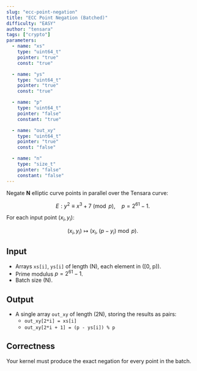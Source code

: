 ```yaml
---
slug: "ecc-point-negation"
title: "ECC Point Negation (Batched)"
difficulty: "EASY"
author: "tensara"
tags: ["crypto"]
parameters:
  - name: "xs"
    type: "uint64_t"
    pointer: "true"
    const: "true"

  - name: "ys"
    type: "uint64_t"
    pointer: "true"
    const: "true"

  - name: "p"
    type: "uint64_t"
    pointer: "false"
    constant: "true"

  - name: "out_xy"
    type: "uint64_t"
    pointer: "true"
    const: "false"

  - name: "n"
    type: "size_t"
    pointer: "false"
    constant: "false"
---
```


Negate **N** elliptic curve points in parallel over the Tensara curve:

$$
E: y^2 \equiv x^3 + 7 \pmod{p}, \quad p = 2^{61} - 1.
$$

For each input point \($x_i, y_i$\):

$$
(x_i, y_i) \mapsto (x_i,\; (p - y_i) \bmod p).
$$

## Input

- Arrays `xs[i]`, `ys[i]` of length \(N\), each element in \([0, p)\).
- Prime modulus $p = 2^{61} - 1$.
- Batch size \(N\).

## Output

- A single array `out_xy` of length \(2N\), storing the results as pairs:
  - `out_xy[2*i] = xs[i]`
  - `out_xy[2*i + 1] = (p - ys[i]) % p`

## Correctness

Your kernel must produce the exact negation for every point in the batch.
